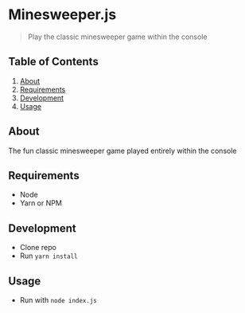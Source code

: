 # Minesweeper.js

> Play the classic minesweeper game within the console

## Table of Contents
1. [About](#about)
1. [Requirements](#requirements)
1. [Development](#development)
1. [Usage](#usage)

## About

The fun classic minesweeper game played entirely within the console

## Requirements
- Node
- Yarn or NPM

## Development
- Clone repo
- Run `yarn install`

## Usage
- Run with `node index.js`
